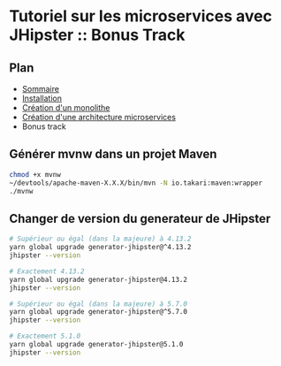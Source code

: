 # Tutoriel sur les microservices avec JHipster :: Bonus Track

## Plan
* [Sommaire](./README.md)
* [Installation](./install.md)
* [Création d'un monolithe](./monolith.md)
* [Création d'une architecture microservices](./microservice.md)
* Bonus track

## Générer mvnw dans un projet Maven
```bash
chmod +x mvnw
~/devtools/apache-maven-X.X.X/bin/mvn -N io.takari:maven:wrapper
./mvnw
```

## Changer de version du generateur de JHipster
```bash
# Supérieur ou égal (dans la majeure) à 4.13.2
yarn global upgrade generator-jhipster@^4.13.2
jhipster --version

# Exactement 4.13.2
yarn global upgrade generator-jhipster@4.13.2
jhipster --version

# Supérieur ou égal (dans la majeure) à 5.7.0
yarn global upgrade generator-jhipster@^5.7.0
jhipster --version

# Exactement 5.1.0
yarn global upgrade generator-jhipster@5.1.0
jhipster --version
```
